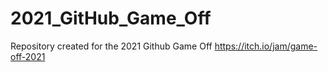 # 2021_GitHub_Game_Off
Repository created for the 2021 Github Game Off 
https://itch.io/jam/game-off-2021

